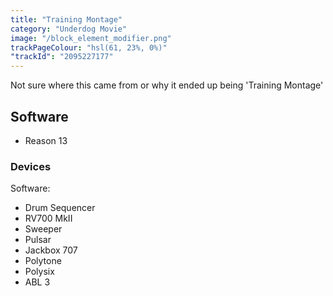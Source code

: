 ```yaml
---
title: "Training Montage"
category: "Underdog Movie"
image: "/block_element_modifier.png"
trackPageColour: "hsl(61, 23%, 0%)"
"trackId": "2095227177"
---
```


Not sure where this came from or why it ended up being 'Training Montage'
## Software
- Reason 13 
### Devices
Software:
- Drum Sequencer
- RV700 MkII 
- Sweeper
- Pulsar 
- Jackbox 707
- Polytone
- Polysix
- ABL 3

